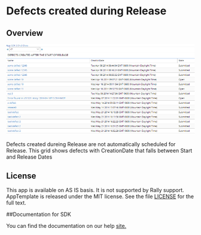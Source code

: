 Defects created during Release
=========================

## Overview
![](pic.png)

Defects created dureing Release are not automatically scheduled for Release. This grid shows defects with CreationDate that falls between Start and Release Dates
## License
This app is available on AS IS basis. It is not supported by Rally support.
AppTemplate is released under the MIT license.  See the file [LICENSE](./LICENSE) for the full text.

##Documentation for SDK

You can find the documentation on our help [site.](https://help.rallydev.com/apps/2.0rc3/doc/)
